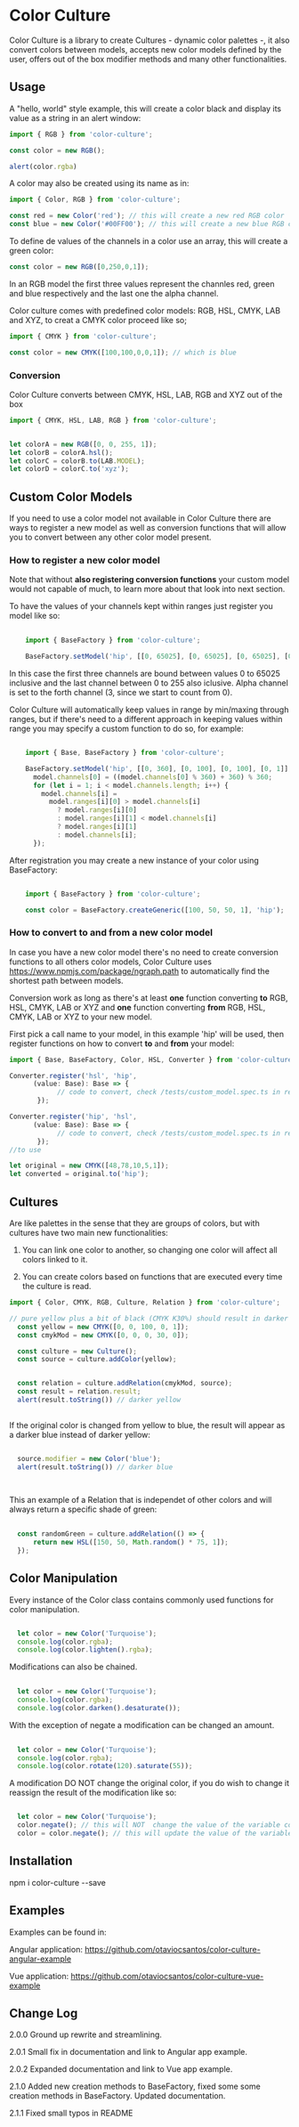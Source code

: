 # Color Culture

Color Culture is a library to create Cultures - dynamic color palettes -, it also convert colors between models, accepts new color models defined by the user, offers out of the box modifier methods and many other functionalities.



## Usage

A "hello, world" style example, this will create a color black and display its value as a string in an alert window:
```ts
import { RGB } from 'color-culture';

const color = new RGB();

alert(color.rgba)
```

A color may also be created using its name as in:
```ts
import { Color, RGB } from 'color-culture';

const red = new Color('red'); // this will create a new red RGB color
const blue = new Color('#00FF00'); // this will create a new blue RGB color
```


To define de values of the channels in a color use an array, this will create a green color:
```ts
const color = new RGB([0,250,0,1]);
```

In an RGB model the first three values represent the channles red, green and blue respectively and the last one the alpha channel.

Color culture comes with predefined color models: RGB, HSL, CMYK, LAB and XYZ, to creat a CMYK color proceed like so;
```ts
import { CMYK } from 'color-culture';

const color = new CMYK([100,100,0,0,1]); // which is blue
```

### Conversion

Color Culture converts between CMYK, HSL, LAB, RGB and XYZ out of the box
```ts
import { CMYK, HSL, LAB, RGB } from 'color-culture';


let colorA = new RGB([0, 0, 255, 1]);
let colorB = colorA.hsl();
let colorC = colorB.to(LAB.MODEL);
let colorD = colorC.to('xyz');
```
## Custom Color Models

If you need to use a color model not available in Color Culture there are ways to register a new model as well as conversion functions that will allow you to convert between any other color model present.

### How to register a new color model

Note that without **also registering conversion functions** your custom model would not capable of much, to learn more about that look into next section.

To have the values of your channels kept within ranges just register you model like so:
```ts
    
    import { BaseFactory } from 'color-culture';

    BaseFactory.setModel('hip', [[0, 65025], [0, 65025], [0, 65025], [0, 255]], 3);

```

In this case the first three channels are bound between values 0 to 65025 inclusive and the last channel between 0 to 255 also iclusive.
Alpha channel is set to the forth channel (3, since we start to count from 0).

Color Culture will automatically keep values in range by min/maxing through ranges, but if there's need to a different approach in keeping values within range you may specify a custom function to do so, for example:
```ts

    import { Base, BaseFactory } from 'color-culture';

    BaseFactory.setModel('hip', [[0, 360], [0, 100], [0, 100], [0, 1]], 3, (model: Base) => {
      model.channels[0] = ((model.channels[0] % 360) + 360) % 360;
      for (let i = 1; i < model.channels.length; i++) {
        model.channels[i] =
          model.ranges[i][0] > model.channels[i]
            ? model.ranges[i][0]
            : model.ranges[i][1] < model.channels[i]
            ? model.ranges[i][1]
            : model.channels[i];
      });
```

After registration you may create a new instance of your color using BaseFactory: 

```ts

    import { BaseFactory } from 'color-culture';

    const color = BaseFactory.createGeneric([100, 50, 50, 1], 'hip');

```


### How to convert to and from a new color model

In case you have a new color model there's no need to create conversion functions to all others color models, Color Culture uses https://www.npmjs.com/package/ngraph.path to automatically find the shortest path between models.

Conversion work as long as there's at least **one** function converting **to** RGB, HSL, CMYK, LAB or XYZ and **one** function converting **from** RGB, HSL, CMYK, LAB or XYZ to your new model.

First pick a call name to your model, in this example 'hip' will be used, then register functions on how to convert **to** and **from** your model:
```ts
import { Base, BaseFactory, Color, HSL, Converter } from 'color-culture';

Converter.register('hsl', 'hip',
      (value: Base): Base => { 
            // code to convert, check /tests/custom_model.spec.ts in repository for the full example
       }); 

Converter.register('hip', 'hsl',
      (value: Base): Base => { 
            // code to convert, check /tests/custom_model.spec.ts in repository for the full example
       }); 
//to use

let original = new CMYK([48,78,10,5,1]);
let converted = original.to('hip');
```



## Cultures
Are like palettes in the sense that they are groups of colors, but with cultures have two main new functionalities:

1. You can link one color to another, so changing one color will affect all colors linked to it.

2. You can create colors based on functions that are executed every time the culture is read.

```ts
import { Color, CMYK, RGB, Culture, Relation } from 'color-culture';

// pure yellow plus a bit of black (CMYK K30%) should result in darker CMYK yellow
  const yellow = new CMYK([0, 0, 100, 0, 1]);
  const cmykMod = new CMYK([0, 0, 0, 30, 0]);

  const culture = new Culture();
  const source = culture.addColor(yellow);


  const relation = culture.addRelation(cmykMod, source);
  const result = relation.result;
  alert(result.toString()) // darker yellow
  

```

If the original color is changed from yellow to blue, the result will appear as a darker blue instead of darker yellow:

```ts

  source.modifier = new Color('blue');
  alert(result.toString()) // darker blue

  
```

This an example of a Relation that is independet of other colors and will always return a specific shade of green:
```ts
  
  const randomGreen = culture.addRelation(() => {
      return new HSL([150, 50, Math.random() * 75, 1]);
  });


```

## Color Manipulation

Every instance of the Color class contains commonly used functions for color manipulation.

```ts

  let color = new Color('Turquoise');
  console.log(color.rgba);
  console.log(color.lighten().rgba);

```
  

Modifications can also be chained.

```ts
 
  let color = new Color('Turquoise');
  console.log(color.rgba);
  console.log(color.darken().desaturate());

```
  

With the exception of negate a modification can be changed an amount.

```ts
 
  let color = new Color('Turquoise');
  console.log(color.rgba); 
  console.log(color.rotate(120).saturate(55));

```
  

A modification DO NOT change the original color, if you do wish to change it reassign the result of the modification like so:

```ts

  let color = new Color('Turquoise');
  color.negate(); // this will NOT  change the value of the variable color
  color = color.negate(); // this will update the value of the variable color

```
  


## Installation

npm i color-culture --save


## Examples
Examples can be found in:

Angular application: https://github.com/otaviocsantos/color-culture-angular-example

Vue application: https://github.com/otaviocsantos/color-culture-vue-example


## Change Log

2.0.0 Ground up rewrite and streamlining.

2.0.1 Small fix in documentation and link to Angular app example.

2.0.2 Expanded documentation and link to Vue app example.

2.1.0 Added new creation methods to BaseFactory, fixed some some creation methods in BaseFactory. Updated documentation.

2.1.1 Fixed small typos in README
